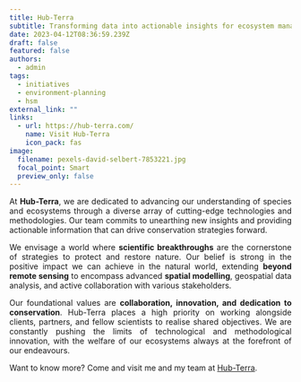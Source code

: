 ```yaml
---
title: Hub-Terra
subtitle: Transforming data into actionable insights for ecosystem management
date: 2023-04-12T08:36:59.239Z
draft: false
featured: false
authors:
  - admin
tags:
  - initiatives
  - environment-planning
  - hsm
external_link: ""
links:
  - url: https://hub-terra.com/
    name: Visit Hub-Terra
    icon_pack: fas
image:
  filename: pexels-david-selbert-7853221.jpg
  focal_point: Smart
  preview_only: false
---
```

<!--StartFragment-->
<div style="text-align: justify;">

At **Hub-Terra**, we are dedicated to advancing our understanding of species and ecosystems through a diverse array of cutting-edge technologies and methodologies. Our team commits to unearthing new insights and providing actionable information that can drive conservation strategies forward.

We envisage a world where **scientific breakthroughs** are the cornerstone of strategies to protect and restore nature. Our belief is strong in the positive impact we can achieve in the natural world, extending **beyond remote sensing** to encompass advanced **spatial modelling**, geospatial data analysis, and active collaboration with various stakeholders.

Our foundational values are **collaboration, innovation, and dedication to conservation**. Hub-Terra places a high priority on working alongside clients, partners, and fellow scientists to realise shared objectives. We are constantly pushing the limits of technological and methodological innovation, with the welfare of our ecosystems always at the forefront of our endeavours.

Want to know more? Come and visit me and my team at [Hub-Terra](https://hub-terra.com/about/).

<!--EndFragment-->
